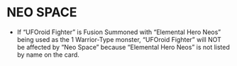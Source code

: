 
# NEO SPACE

*   If “UFOroid Fighter” is Fusion Summoned with “Elemental Hero Neos” being used as the 1 Warrior-Type monster, “UFOroid Fighter” will NOT be affected by “Neo Space” because “Elemental Hero Neos” is not listed by name on the card.

  